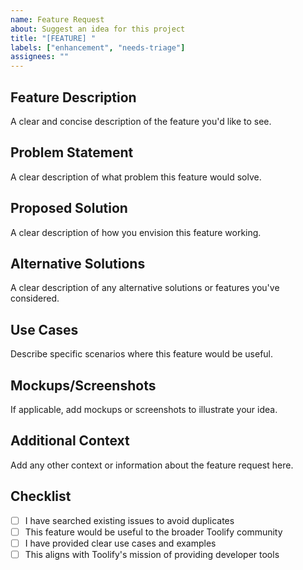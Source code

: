 ```yaml
---
name: Feature Request
about: Suggest an idea for this project
title: "[FEATURE] "
labels: ["enhancement", "needs-triage"]
assignees: ""
---
```


## Feature Description

A clear and concise description of the feature you'd like to see.

## Problem Statement

A clear description of what problem this feature would solve.

## Proposed Solution

A clear description of how you envision this feature working.

## Alternative Solutions

A clear description of any alternative solutions or features you've considered.

## Use Cases

Describe specific scenarios where this feature would be useful.

## Mockups/Screenshots

If applicable, add mockups or screenshots to illustrate your idea.

## Additional Context

Add any other context or information about the feature request here.

## Checklist

- [ ] I have searched existing issues to avoid duplicates
- [ ] This feature would be useful to the broader Toolify community
- [ ] I have provided clear use cases and examples
- [ ] This aligns with Toolify's mission of providing developer tools
